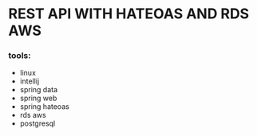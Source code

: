 # REST API WITH HATEOAS AND RDS AWS

### tools:
- linux
- intellij
- spring data
- spring web
- spring hateoas
- rds aws
- postgresql